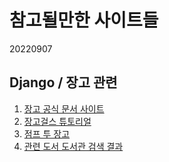 # 참고될만한 사이트들

20220907

## Django / 장고 관련
1. [장고 공식 문서 사이트](https://docs.djangoproject.com/ko/4.1/)
2. [장고걸스 튜토리얼](https://tutorial.djangogirls.org/ko/)
3. [점프 투 장고](https://wikidocs.net/book/4223)
4. [관련 도서 도서관 검색 결과](https://library.hallym.ac.kr/eds/brief/integrationResult?st=KWRD&si=TOTAL&websysdiv=tot&q=%EC%9E%A5%EA%B3%A0+%EC%9B%B9)
